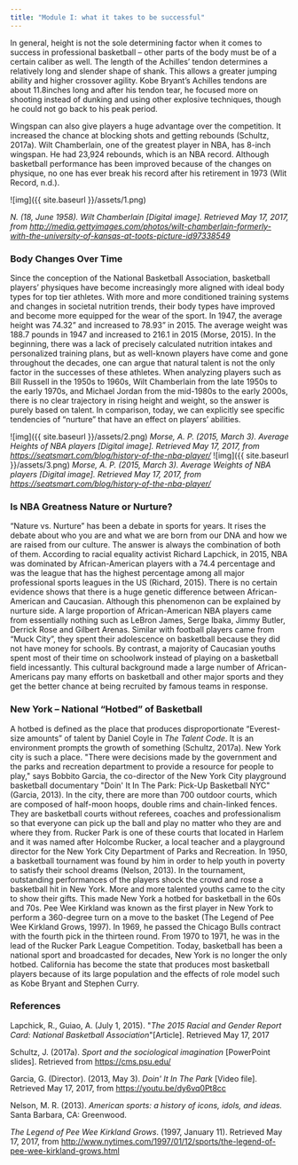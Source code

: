 ```yaml
---
title: "Module I: what it takes to be successful"
---
```


In general, height is not the sole determining factor when it comes to success in professional basketball – other parts of the body must be of a certain caliber as well. The length of the Achilles’ tendon determines a relatively long and slender shape of shank. This allows a greater jumping ability and higher crossover agility. Kobe Bryant’s Achilles tendons are about 11.8inches long and after his tendon tear, he focused more on shooting instead of dunking and using other explosive techniques, though he could not go back to his peak period. 

Wingspan can also give players a huge advantage over the competition. It increased the chance at blocking shots and getting rebounds (Schultz, 2017a). Wilt Chamberlain, one of the greatest player in NBA, has 8-inch wingspan. He had 23,924 rebounds, which is an NBA record. Although basketball performance has been improved because of the changes on physique, no one has ever break his record after his retirement in 1973 (Wlit Record, n.d.).

![img]({{ site.baseurl }}/assets/1.png)

*N. (18, June 1958). Wilt Chamberlain [Digital image]. Retrieved May 17, 2017, from http://media.gettyimages.com/photos/wilt-chamberlain-formerly-with-the-university-of-kansas-at-toots-picture-id97338549*


### Body Changes Over Time

Since the conception of the National Basketball Association, basketball players’ physiques have become increasingly more aligned with ideal body types for top tier athletes. With more and more conditioned training systems and changes in societal nutrition trends, their body types have improved and become more equipped for the wear of the sport. In 1947, the average height was 74.32” and increased to 78.93” in 2015. The average weight was 188.7 pounds in 1947 and increased to 216.1 in 2015 (Morse, 2015). In the beginning, there was a lack of precisely calculated nutrition intakes and personalized training plans, but as well-known players have come and gone throughout the decades, one can argue that natural talent is not the only factor in the successes of these athletes. When analyzing players such as Bill Russell in the 1950s to 1960s, Wilt Chamberlain from the late 1950s to the early 1970s, and Michael Jordan from the mid-1980s to the early 2000s, there is no clear trajectory in rising height and weight, so the answer is purely based on talent. In comparison, today, we can explicitly see specific tendencies of “nurture” that have an effect on players’ abilities.

![img]({{ site.baseurl }}/assets/2.png)
*Morse, A. P. (2015, March 3). Average Heights of NBA players [Digital image]. Retrieved May 17, 2017, from https://seatsmart.com/blog/history-of-the-nba-player/*
![img]({{ site.baseurl }}/assets/3.png)
*Morse, A. P. (2015, March 3). Average Weights of NBA players [Digital image]. Retrieved May 17, 2017, from https://seatsmart.com/blog/history-of-the-nba-player/*


### Is NBA Greatness Nature or Nurture?

“Nature vs. Nurture” has been a debate in sports for years. It rises the debate about who you are and what we are born from our DNA and how we are raised from our culture. The answer is always the combination of both of them. According to racial equality activist Richard Lapchick, in 2015, NBA was dominated by African-American players with a 74.4 percentage and was the league that has the highest percentage among all major professional sports leagues in the US (Richard, 2015). There is no certain evidence shows that there is a huge genetic difference between African-American and Caucasian. Although this phenomenon can be explained by nurture side. A large proportion of African-American NBA players came from essentially nothing such as LeBron James, Serge Ibaka, Jimmy Butler, Derrick Rose and Gilbert Arenas. Similar with football players came from “Muck City”, they spent their adolescence on basketball because they did not have money for schools. By contrast, a majority of Caucasian youths spent most of their time on schoolwork instead of playing on a basketball field incessantly. This cultural background made a large number of African-Americans pay many efforts on basketball and other major sports and they get the better chance at being recruited by famous teams in response.



### New York – National “Hotbed” of Basketball

A hotbed is defined as the place that produces disproportionate “Everest-size amounts” of talent by Daniel Coyle in *The Talent Code*. It is an environment prompts the growth of something (Schultz, 2017a).  New York city is such a place. "There were decisions made by the government and the parks and recreation department to provide a resource for people to play," says Bobbito Garcia, the co-director of the New York City playground basketball documentary "Doin' It In The Park: Pick-Up Basketball NYC" (Garcia, 2013). In the city, there are more than 700 outdoor courts, which are composed of half-moon hoops, double rims and chain-linked fences. They are basketball courts without referees, coaches and professionalism so that everyone can pick up the ball and play no matter who they are and where they from.
Rucker Park is one of these courts that located in Harlem and it was named after Holcombe Rucker, a local teacher and a playground director for the New York City Department of Parks and Recreation. In 1950, a basketball tournament was found by him in order to help youth in poverty to satisfy their school dreams (Nelson, 2013). In the tournament, outstanding performances of the players shock the crowd and rose a basketball hit in New York. More and more talented youths came to the city to show their gifts. This made New York a hotbed for basketball in the 60s and 70s. Pee Wee Kirkland was known as the first player in New York to perform a 360-degree turn on a move to the basket (The Legend of Pee Wee Kirkland Grows, 1997). In 1969, he passed the Chicago Bulls contract with the fourth pick in the thirteen round. From 1970 to 1971, he was in the lead of the Rucker Park League Competition. Today, basketball has been a national sport and broadcasted for decades, New York is no longer the only hotbed. California has become the state that produces most basketball players because of its large population and the effects of role model such as Kobe Bryant and Stephen Curry.

### References

Lapchick, R., Guiao, A. (July 1, 2015). "_The 2015 Racial and Gender Report Card: National Basketball Association_"[Article]. Retrieved May 17, 2017

Schultz, J. (2017a). _Sport and the
sociological imagination_ [PowerPoint slides]. Retrieved from https://cms.psu.edu/

Garcia, G. (Director). (2013, May 3). _Doin' It In The Park_ [Video file]. Retrieved May 17, 2017, from https://youtu.be/dy6vq0Pt8cc

Nelson, M. R. (2013). _American sports: a history of icons, idols, and ideas._ Santa Barbara, CA: Greenwood.

_The Legend of Pee Wee Kirkland Grows_. (1997, January 11). Retrieved May 17, 2017, from http://www.nytimes.com/1997/01/12/sports/the-legend-of-pee-wee-kirkland-grows.html
